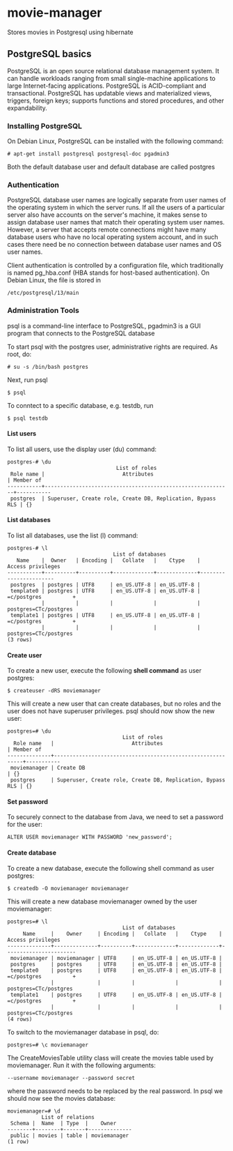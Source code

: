 # movie-manager

Stores movies in Postgresql using hibernate

## PostgreSQL basics

PostgreSQL is an open source relational database management system. It can handle workloads ranging from small single-machine applications to large Internet-facing applications.
PostgreSQL is ACID-compliant and transactional. PostgreSQL has updatable views and materialized views, triggers, foreign keys; supports functions and stored procedures, and other expandability.

### Installing PostgreSQL

On Debian Linux, PostgreSQL can be installed with the following command:

```
# apt-get install postgresql postgresql-doc pgadmin3
```

Both the default database user and default database are called postgres

### Authentication

PostgreSQL database user names are logically separate from user names of the operating system in which the server runs. If all the users of a particular server also have accounts on the server's machine, it makes sense to assign database user names that match their operating system user names. However, a server that accepts remote connections might have many database users who have no local operating system account, and in such cases there need be no connection between database user names and OS user names.

Client authentication is controlled by a configuration file, which traditionally is named pg_hba.conf (HBA stands for host-based authentication). On Debian Linux, the file is stored in

```
/etc/postgresql/13/main
```


### Administration Tools

psql is a command-line interface to PostgreSQL, pgadmin3 is a GUI program that connects to the PostgreSQL database

To start psql with the postgres user, administrative rights are required. As root, do:

```
# su -s /bin/bash postgres
```

Next, run psql

```
$ psql
```

To conntect to a specific database, e.g. testdb, run

```
$ psql testdb
```

#### List users

To list all users, use the display user (du) command:

```
postgres-# \du
                                   List of roles
 Role name |                         Attributes                         | Member of 
-----------+------------------------------------------------------------+-----------
 postgres  | Superuser, Create role, Create DB, Replication, Bypass RLS | {}
```

#### List databases

To list all databases, use the list (l) command:

```
postgres-# \l
                                  List of databases
   Name    |  Owner   | Encoding |   Collate   |    Ctype    |   Access privileges   
-----------+----------+----------+-------------+-------------+-----------------------
 postgres  | postgres | UTF8     | en_US.UTF-8 | en_US.UTF-8 | 
 template0 | postgres | UTF8     | en_US.UTF-8 | en_US.UTF-8 | =c/postgres          +
           |          |          |             |             | postgres=CTc/postgres
 template1 | postgres | UTF8     | en_US.UTF-8 | en_US.UTF-8 | =c/postgres          +
           |          |          |             |             | postgres=CTc/postgres
(3 rows)  
```

#### Create user

To create a new user, execute the following **shell command** as user postgres:

```
$ createuser -dRS moviemanager
```

This will create a new user that can create databases, but no roles and the user does not have superuser privileges. psql should now show the new user:

```
postgres=# \du
                                     List of roles
  Role name   |                         Attributes                         | Member of 
--------------+------------------------------------------------------------+-----------
 moviemanager | Create DB                                                  | {}
 postgres     | Superuser, Create role, Create DB, Replication, Bypass RLS | {}

```

#### Set password

To securely connect to the database from Java, we need to set a password for the user:

```
ALTER USER moviemanager WITH PASSWORD 'new_password';
```

#### Create database

To create a new database, execute the following shell command as user postgres:


```
$ createdb -O moviemanager moviemanager
```

This will create a new database moviemanager owned by the user moviemanager:

```
postgres=# \l
                                     List of databases
     Name     |    Owner     | Encoding |   Collate   |    Ctype    |   Access privileges   
--------------+--------------+----------+-------------+-------------+-----------------------
 moviemanager | moviemanager | UTF8     | en_US.UTF-8 | en_US.UTF-8 | 
 postgres     | postgres     | UTF8     | en_US.UTF-8 | en_US.UTF-8 | 
 template0    | postgres     | UTF8     | en_US.UTF-8 | en_US.UTF-8 | =c/postgres          +
              |              |          |             |             | postgres=CTc/postgres
 template1    | postgres     | UTF8     | en_US.UTF-8 | en_US.UTF-8 | =c/postgres          +
              |              |          |             |             | postgres=CTc/postgres
(4 rows)
```

To switch to the moviemanager database in psql, do:

```
postgres=# \c moviemanager
```

The CreateMoviesTable utility class will create the movies table used by moviemanager. Run it with the following arguments:

```
--username moviemanager --password secret
```

where the password needs to be replaced by the real password. In psql we should now see the movies database:

```
moviemanager=# \d
           List of relations
 Schema |  Name  | Type  |    Owner     
--------+--------+-------+--------------
 public | movies | table | moviemanager
(1 row)
```
